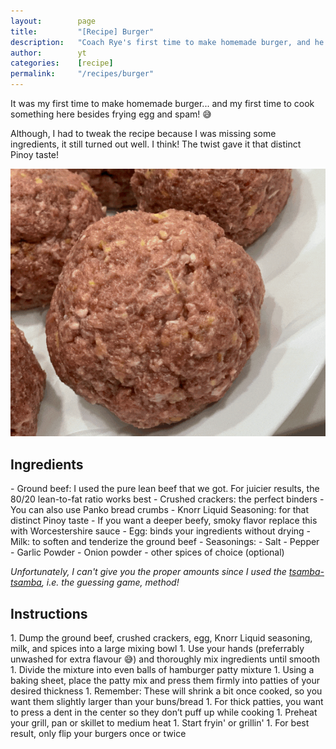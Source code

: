 ```yaml
---
layout:        page
title:         "[Recipe] Burger"
description:   "Coach Rye's first time to make homemade burger, and he decided (was forced) to tweak the recipe he got."
author:        yt
categories:    [recipe]
permalink:     "/recipes/burger"
---
```


<div class="container">
  <div class="row">
    <div class="col-sm-8">
<p>It was my first time to make homemade burger... and my first time to cook something here besides frying egg and spam! 😅 </p>
<p>Although, I had to tweak the recipe because I was missing some ingredients, it still turned out well. I think! The twist gave it that distinct Pinoy taste!</p>
    </div>
    <div class="col-sm-4">
      <img src="/assets/images/recipes/burger-01.gif" alt="Burger by Rye">
    </div>
  </div>
</div>

<h2>Ingredients</h2>
- Ground beef: I used the pure lean beef that we got. For juicier results, the 80/20 lean-to-fat ratio works best
- Crushed crackers: the perfect binders 
    - You can also use Panko bread crumbs
- Knorr Liquid Seasoning:  for that distinct Pinoy taste
    - If you want a deeper beefy, smoky flavor replace this with Worcestershire sauce
- Egg: binds your ingredients without drying
- Milk: to soften and tenderize the ground beef
- Seasonings:  
    - Salt
    - Pepper
    - Garlic Powder
    - Onion powder
    - other spices of choice (optional)

<em>Unfortunately, I can't give you the proper amounts since I used the <u>tsamba-tsamba</u>, i.e. the guessing game, method!</em>

<h2>Instructions</h2>
1. Dump the ground beef, crushed crackers, egg, Knorr Liquid seasoning, milk, and spices into a large mixing bowl
    1. Use your hands (preferrably unwashed for extra flavour 😅) and thoroughly mix ingredients until smooth
1. Divide the mixture into even balls of hamburger patty mixture
1. Using a baking sheet, place the patty mix and press them firmly into patties of your desired thickness
    1. Remember: These will shrink a bit once cooked, so you want them slightly larger than your buns/bread
    1. For thick patties, you want to press a dent in the center so they don’t puff up while cooking
1. Preheat your grill, pan or skillet to medium heat
1. Start fryin' or grillin'
    1. For best result, only flip your burgers once or twice